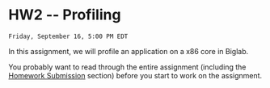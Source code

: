 # HW2 -- Profiling

```{admonition} Due
Friday, September 16, 5:00 PM EDT
```
In this assignment, we will profile an application on a
x86 core in Biglab.

You probably want to read through the entire assignment (including the
[Homework Submission](homework_submission) section) before you start to work on the assignment. 